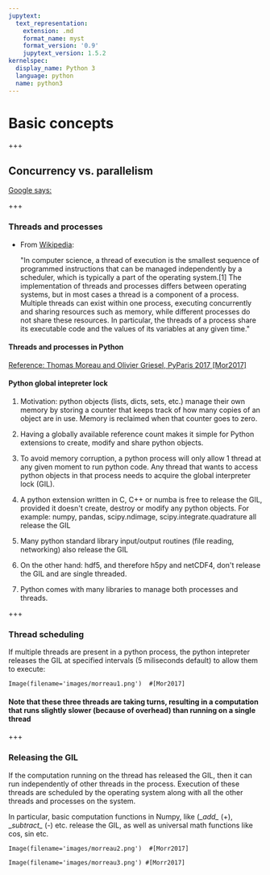 ```yaml
---
jupytext:
  text_representation:
    extension: .md
    format_name: myst
    format_version: '0.9'
    jupytext_version: 1.5.2
kernelspec:
  display_name: Python 3
  language: python
  name: python3
---
```


# Basic concepts

+++

## Concurrency vs. parallelism

[Google says: ](https://www.google.ca/search?q=concurrency+vs.+parallelism&rlz=1C5CHFA_enCA698CA698&oq=conncurrency+vs.+parallel&aqs=chrome.1.69i57j0l5.6167j0j7&sourceid=chrome&ie=UTF-8)

+++

### Threads and processes

* From [Wikipedia](https://en.wikipedia.org/wiki/Thread_(computing)):

   "In computer science, a thread of execution is the smallest sequence of programmed instructions that can be managed independently by a scheduler, which is typically a part of the operating system.[1] The implementation of threads and processes differs between operating systems, but in most cases a thread is a component of a process. Multiple threads can exist within one process, executing concurrently and sharing resources such as memory, while different processes do not share these resources. In particular, the threads of a process share its executable code and the values of its variables at any given time."

#### Threads and processes in Python

[Reference: Thomas Moreau and Olivier Griesel, PyParis 2017 [Mor2017]](https://tommoral.github.io/pyparis17/#1)

#### Python global intepreter lock

1. Motivation: python objects (lists, dicts, sets, etc.) manage their own memory by storing a counter that keeps track of how many copies of an object are in use.  Memory is reclaimed when that counter goes to zero.

1. Having a globally available reference count makes it simple for Python extensions to create, modify and share python objects.

1. To avoid memory corruption, a python process will only allow 1 thread at any given moment to run python code.  Any thread that wants to access python objects in that process needs to acquire the global interpreter lock (GIL).

1. A python extension written in C, C++ or numba is free to release the GIL, provided it doesn't create, destroy or modify any python objects.  For example: numpy, pandas, scipy.ndimage, scipy.integrate.quadrature all release the GIL

1. Many python standard library input/output routines (file reading, networking) also release the GIL

1. On the other hand:  hdf5, and therefore h5py and netCDF4, don't release the GIL and are single threaded.

1. Python comes with many libraries to manage both processes and threads.

+++

### Thread scheduling

If multiple threads are present in a python process, the python intepreter releases the GIL at specified intervals (5 miliseconds default) to allow them to execute:

```{code-cell} ipython3
Image(filename='images/morreau1.png')  #[Mor2017]
```

#### Note that these three threads are taking turns, resulting in a computation that runs slightly slower (because of overhead) than running on a single thread

+++

### Releasing the GIL

If the computation running on the thread has released the GIL, then it can run independently of other threads in the process.  Execution of these threads are scheduled by the operating system along with all the other threads and processes on the system.

In particular, basic computation functions in Numpy, like (\__add\__ (+), \__subtract\__ (-) etc. release the GIL, as well as universal math functions like cos, sin etc.

```{code-cell} ipython3
Image(filename='images/morreau2.png')  #[Morr2017]
```

```{code-cell} ipython3
Image(filename='images/morreau3.png') #[Morr2017]
```
